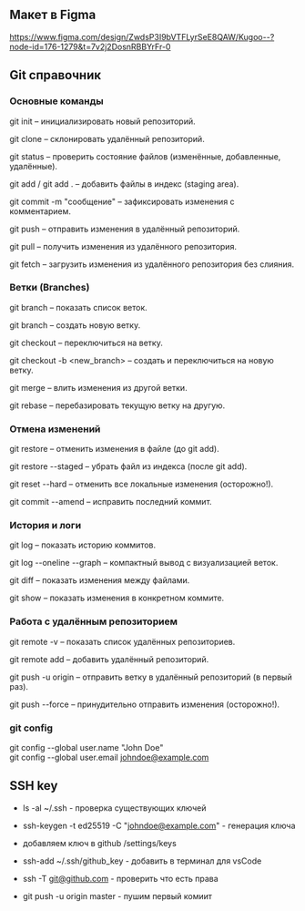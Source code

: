## Макет в Figma

https://www.figma.com/design/ZwdsP3I9bVTFLyrSeE8QAW/Kugoo--?node-id=176-1279&t=7v2j2DosnRBBYrFr-0

## Git справочник

### Основные команды
git init – инициализировать новый репозиторий.

git clone <url> – склонировать удалённый репозиторий.

git status – проверить состояние файлов (изменённые, добавленные, удалённые).

git add <file> / git add . – добавить файлы в индекс (staging area).

git commit -m "сообщение" – зафиксировать изменения с комментарием.

git push – отправить изменения в удалённый репозиторий.

git pull – получить изменения из удалённого репозитория.

git fetch – загрузить изменения из удалённого репозитория без слияния.

### Ветки (Branches)
git branch – показать список веток.

git branch <name> – создать новую ветку.

git checkout <branch> – переключиться на ветку.

git checkout -b <new_branch> – создать и переключиться на новую ветку.

git merge <branch> – влить изменения из другой ветки.

git rebase <branch> – перебазировать текущую ветку на другую.

### Отмена изменений
git restore <file> – отменить изменения в файле (до git add).

git restore --staged <file> – убрать файл из индекса (после git add).

git reset --hard – отменить все локальные изменения (осторожно!).

git commit --amend – исправить последний коммит.

### История и логи
git log – показать историю коммитов.

git log --oneline --graph – компактный вывод с визуализацией веток.

git diff – показать изменения между файлами.

git show <commit> – показать изменения в конкретном коммите.

### Работа с удалённым репозиторием
git remote -v – показать список удалённых репозиториев.

git remote add <name> <url> – добавить удалённый репозиторий.

git push -u origin <branch> – отправить ветку в удалённый репозиторий (в первый раз).

git push --force – принудительно отправить изменения (осторожно!).


### git config
git config --global user.name "John Doe"\
git config --global user.email johndoe@example.com

## SSH key
- ls -al ~/.ssh - проверка существующих ключей

- ssh-keygen -t ed25519 -C "johndoe@example.com" - генерация ключа

- добавляем ключ в github /settings/keys

- ssh-add ~/.ssh/github_key - добавить в терминал для vsCode

- ssh -T git@github.com - проверить что есть права

- git push -u origin master - пушим первый комиит
